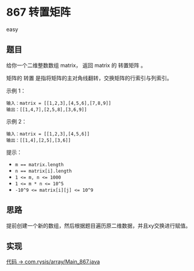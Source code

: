 # 867 转置矩阵

easy

## 题目

给你一个二维整数数组 matrix， 返回 matrix 的 转置矩阵 。

矩阵的 转置 是指将矩阵的主对角线翻转，交换矩阵的行索引与列索引。


示例 1：
```
输入：matrix = [[1,2,3],[4,5,6],[7,8,9]]
输出：[[1,4,7],[2,5,8],[3,6,9]]
```
示例 2：
```
输入：matrix = [[1,2,3],[4,5,6]]
输出：[[1,4],[2,5],[3,6]]
```

提示：
- `m == matrix.length`
- `n == matrix[i].length`
- `1 <= m, n <= 1000`
- `1 <= m * n <= 10^5`
- `-10^9 <= matrix[i][j] <= 10^9`

## 思路

提前创建一个新的数组，然后根据题目遍历原二维数据，并且xy交换进行赋值。

## 实现

[代码 -> com.rysis/array/Main_867.java](../../src/com/rysis/array/Main_867.java)